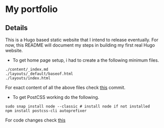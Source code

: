# My portfolio

## Details

This is a Hugo based static website that I intend to release eventually. For now, this README will document my steps in building my first real Hugo website.

* To get home page setup, i had to create a the following minimum files.

```
./content/_index.md
./layouts/_default/baseof.html
./layouts/index.html
```

For exact content of all the above files check [this](https://github.com/vipulvpatil/me/commit/homepage) commit.

* To get PostCSS working do the following.

```
sudo snap install node --classic # install node if not installed
npm install postcss-cli autoprefixer
```

For code changes check [this](https://github.com/vipulvpatil/me/commit/postcss)


